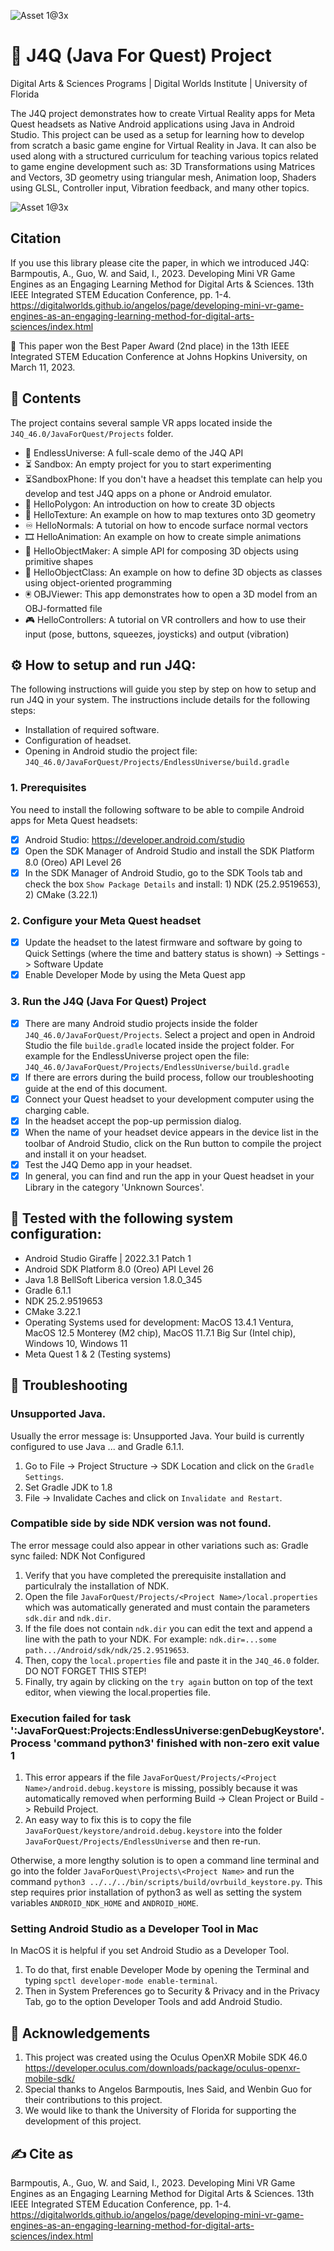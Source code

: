 ![Asset 1@3x](https://github.com/digitalworlds/JavaForQuest/blob/main/docs/img/banner1000x2000.png?raw=true)
# 🌟 J4Q (Java For Quest) Project
Digital Arts & Sciences Programs | Digital Worlds Institute | University of Florida

The J4Q project demonstrates how to create Virtual Reality apps for Meta Quest headsets as Native Android applications using Java in Android Studio. This project can be used as a setup for learning how to develop from scratch a basic game engine for Virtual Reality in Java. It can also be used along with a structured curriculum for teaching various topics related to game engine development such as: 3D Transformations using Matrices and Vectors, 3D geometry using triangular mesh, Animation loop, Shaders using GLSL, Controller input, Vibration feedback, and many other topics.  

![Asset 1@3x](https://github.com/digitalworlds/JavaForQuest/blob/main/docs/img/Illustration.png?raw=true)

## Citation
If you use this library please cite the paper, in which we introduced J4Q:
Barmpoutis, A., Guo, W. and Said, I., 2023. Developing Mini VR Game Engines as an Engaging Learning Method for Digital Arts & Sciences. 13th IEEE Integrated STEM Education Conference, pp. 1-4.
https://digitalworlds.github.io/angelos/page/developing-mini-vr-game-engines-as-an-engaging-learning-method-for-digital-arts-sciences/index.html

🥈 This paper won the Best Paper Award (2nd place) in the 13th IEEE Integrated STEM Education Conference at Johns Hopkins University, on March 11, 2023.

## 📔 Contents

The project contains several sample VR apps located inside the `J4Q_46.0/JavaForQuest/Projects` folder. 
- 🔭 EndlessUniverse: A full-scale demo of the J4Q API
- ⏳ Sandbox: An empty project for you to start experimenting
- ⏳SandboxPhone: If you don't have a headset this template can help you develop and test J4Q apps on a phone or Android emulator.
- 🔷 HelloPolygon: An introduction on how to create 3D objects
- 🎨 HelloTexture: An example on how to map textures onto 3D geometry
- ♾️ HelloNormals: A tutorial on how to encode surface normal vectors
- 🎞️ HelloAnimation: An example on how to create simple animations
- 🔧 HelloObjectMaker: A simple API for composing 3D objects using primitive shapes
- 💬 HelloObjectClass: An example on how to define 3D objects as classes using object-oriented programming
- 🖲️ OBJViewer: This app demonstrates how to open a 3D model from an OBJ-formatted file
- 🎮 HelloControllers: A tutorial on VR controllers and how to use their input (pose, buttons, squeezes, joysticks) and output (vibration) 

## ⚙️ How to setup and run J4Q:

The following instructions will guide you step by step on how to setup and run J4Q in your system. The instructions include details for the following steps:

- Installation of required software. 
- Configuration of headset.
- Opening in Android studio the project file: `J4Q_46.0/JavaForQuest/Projects/EndlessUniverse/build.gradle`

### 1. Prerequisites

You need to install the following software to be able to compile Android apps for Meta Quest headsets:

- [x] Android Studio: https://developer.android.com/studio
- [x] Open the SDK Manager of Android Studio and install the SDK Platform 8.0 (Oreo) API Level 26
- [x] In the SDK Manager of Android Studio, go to the SDK Tools tab and check the box `Show Package Details` and install: 1) NDK (25.2.9519653), 2) CMake (3.22.1)

### 2. Configure your Meta Quest headset

- [x] Update the headset to the latest firmware and software by going to Quick Settings (where the time and battery status is shown) -> Settings -> Software Update
- [x] Enable Developer Mode by using the Meta Quest app

### 3. Run the J4Q (Java For Quest) Project

- [x] There are many Android studio projects inside the folder `J4Q_46.0/JavaForQuest/Projects`. Select a project and open in Android Studio the file `builde.gradle` located inside the project folder. For example for the EndlessUniverse project open the file: `J4Q_46.0/JavaForQuest/Projects/EndlessUniverse/build.gradle`
- [x] If there are errors during the build process, follow our troubleshooting guide at the end of this document.
- [x] Connect your Quest headset to your development computer using the charging cable.
- [x] In the headset accept the pop-up permission dialog.
- [x] When the name of your headset device appears in the device list in the toolbar of Android Studio, click on the Run button to compile the project and install it on your headset.
- [x] Test the J4Q Demo app in your headset.
- [x] In general, you can find and run the app in your Quest headset in your Library in the category 'Unknown Sources'. 

## 🧪 Tested with the following system configuration:

- Android Studio Giraffe | 2022.3.1 Patch 1
- Android SDK Platform 8.0 (Oreo) API Level 26
- Java 1.8 BellSoft Liberica version 1.8.0_345
- Gradle 6.1.1
- NDK 25.2.9519653
- CMake 3.22.1
- Operating Systems used for development: MacOS 13.4.1 Ventura, MacOS 12.5 Monterey (M2 chip), MacOS 11.7.1 Big Sur (Intel chip), Windows 10, Windows 11
- Meta Quest 1 & 2 (Testing systems)

## 🚩 Troubleshooting

### Unsupported Java.

Usually the error message is:  Unsupported Java. Your build is currently configured to use Java ... and Gradle 6.1.1.

1. Go to File -> Project Structure -> SDK Location and click on the `Gradle Settings`.
2. Set Gradle JDK to 1.8
3. File -> Invalidate Caches and click on `Invalidate and Restart`.

### Compatible side by side NDK version was not found. 

The error message could also appear in other variations such as: Gradle sync failed: NDK Not Configured

1. Verify that you have completed the prerequisite installation and particulraly the installation of NDK.
2. Open the file `JavaForQuest/Projects/<Project Name>/local.properties` which was automatically generated and must contain the parameters `sdk.dir` and `ndk.dir`. 
4. If the file does not contain `ndk.dir` you can edit the text and append a line with the path to your NDK. For example: `ndk.dir=...some path.../Android/sdk/ndk/25.2.9519653`. 
5. Then, copy the `local.properties` file and paste it in the `J4Q_46.0` folder. DO NOT FORGET THIS STEP!
6. Finally, try again by clicking on the `try again` button on top of the text editor, when viewing the local.properties file.

### Execution failed for task ':JavaForQuest:Projects:EndlessUniverse:genDebugKeystore'. Process 'command python3' finished with non-zero exit value 1

1. This error appears if the file `JavaForQuest/Projects/<Project Name>/android.debug.keystore` is missing, possibly because it was automatically removed when performing Build -> Clean Project or Build -> Rebuild Project. 
2. An easy way to fix this is to copy the file `JavaForQuest/keystore/android.debug.keystore` into the folder `JavaForQuest/Projects/EndlessUniverse` and then re-run. 

Otherwise, a more lengthy solution is to open a command line terminal and go into the folder `JavaForQuest\Projects\<Project Name>` and run the command `python3 ../../../bin/scripts/build/ovrbuild_keystore.py`. This step requires prior installation of python3 as well as setting the system variables `ANDROID_NDK_HOME` and `ANDROID_HOME`.

### Setting Android Studio as a Developer Tool in Mac

In MacOS it is helpful if you set Android Studio as a Developer Tool. 

1. To do that, first enable Developer Mode by opening the Terminal and typing `spctl developer-mode enable-terminal`. 
2. Then in System Preferences go to Security & Privacy and in the Privacy Tab, go to the option Developer Tools and add Android Studio.

## 🤝 Acknowledgements

1. This project was created using the Oculus OpenXR Mobile SDK 46.0 https://developer.oculus.com/downloads/package/oculus-openxr-mobile-sdk/
2. Special thanks to Angelos Barmpoutis, Ines Said, and Wenbin Guo for their contributions to this project.
3. We would like to thank the University of Florida for supporting the development of this project.

## ✍ Cite as

Barmpoutis, A., Guo, W. and Said, I., 2023. Developing Mini VR Game Engines as an Engaging Learning Method for Digital Arts & Sciences. 13th IEEE Integrated STEM Education Conference, pp. 1-4. 
https://digitalworlds.github.io/angelos/page/developing-mini-vr-game-engines-as-an-engaging-learning-method-for-digital-arts-sciences/index.html
